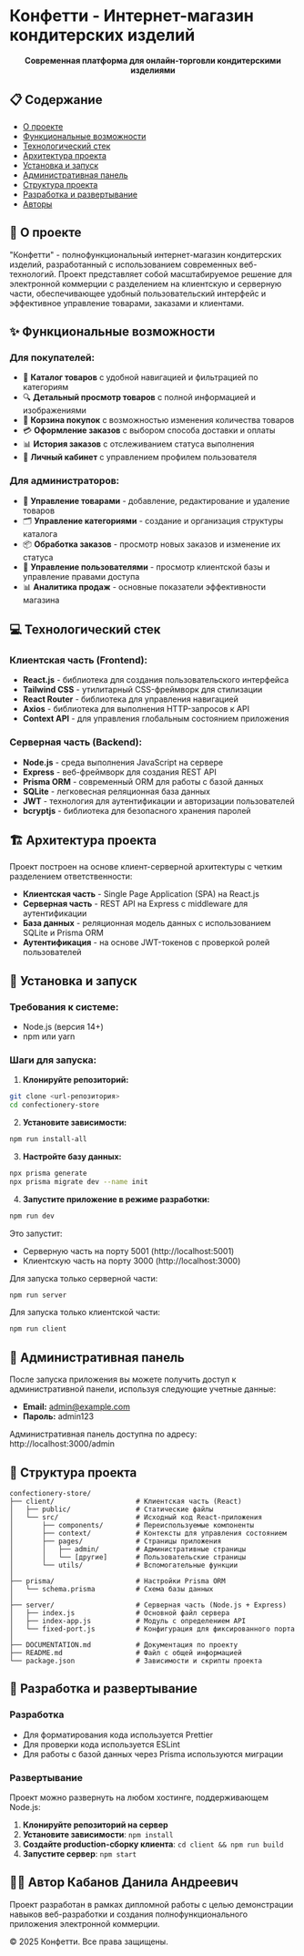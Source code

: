 # Конфетти - Интернет-магазин кондитерских изделий



<p align="center">
  <b>Современная платформа для онлайн-торговли кондитерскими изделиями</b>
</p>

## 📋 Содержание

- [О проекте](#о-проекте)
- [Функциональные возможности](#функциональные-возможности)
- [Технологический стек](#технологический-стек)
- [Архитектура проекта](#архитектура-проекта)
- [Установка и запуск](#установка-и-запуск)
- [Административная панель](#административная-панель)
- [Структура проекта](#структура-проекта)
- [Разработка и развертывание](#разработка-и-развертывание)
- [Авторы](#авторы)

## 🍰 О проекте

"Конфетти" - полнофункциональный интернет-магазин кондитерских изделий, разработанный с использованием современных веб-технологий. Проект представляет собой масштабируемое решение для электронной коммерции с разделением на клиентскую и серверную части, обеспечивающее удобный пользовательский интерфейс и эффективное управление товарами, заказами и клиентами.

## ✨ Функциональные возможности

### Для покупателей:
- 📂 **Каталог товаров** с удобной навигацией и фильтрацией по категориям
- 🔍 **Детальный просмотр товаров** с полной информацией и изображениями
- 🛒 **Корзина покупок** с возможностью изменения количества товаров
- 💳 **Оформление заказов** с выбором способа доставки и оплаты
- 📊 **История заказов** с отслеживанием статуса выполнения
- 👤 **Личный кабинет** с управлением профилем пользователя

### Для администраторов:
- 📝 **Управление товарами** - добавление, редактирование и удаление товаров
- 🗂️ **Управление категориями** - создание и организация структуры каталога
- 📦 **Обработка заказов** - просмотр новых заказов и изменение их статуса
- 👥 **Управление пользователями** - просмотр клиентской базы и управление правами доступа
- 📊 **Аналитика продаж** - основные показатели эффективности магазина

## 💻 Технологический стек

### Клиентская часть (Frontend):
- **React.js** - библиотека для создания пользовательского интерфейса
- **Tailwind CSS** - утилитарный CSS-фреймворк для стилизации
- **React Router** - библиотека для управления навигацией
- **Axios** - библиотека для выполнения HTTP-запросов к API
- **Context API** - для управления глобальным состоянием приложения

### Серверная часть (Backend):
- **Node.js** - среда выполнения JavaScript на сервере
- **Express** - веб-фреймворк для создания REST API
- **Prisma ORM** - современный ORM для работы с базой данных
- **SQLite** - легковесная реляционная база данных
- **JWT** - технология для аутентификации и авторизации пользователей
- **bcryptjs** - библиотека для безопасного хранения паролей

## 🏗️ Архитектура проекта

Проект построен на основе клиент-серверной архитектуры с четким разделением ответственности:

- **Клиентская часть** - Single Page Application (SPA) на React.js
- **Серверная часть** - REST API на Express с middleware для аутентификации
- **База данных** - реляционная модель данных с использованием SQLite и Prisma ORM
- **Аутентификация** - на основе JWT-токенов с проверкой ролей пользователей

## 🚀 Установка и запуск

### Требования к системе:
- Node.js (версия 14+)
- npm или yarn

### Шаги для запуска:

1. **Клонируйте репозиторий:**
```bash
git clone <url-репозитория>
cd confectionery-store
```

2. **Установите зависимости:**
```bash
npm run install-all
```

3. **Настройте базу данных:**
```bash
npx prisma generate
npx prisma migrate dev --name init
```

4. **Запустите приложение в режиме разработки:**
```bash
npm run dev
```

Это запустит:
- Серверную часть на порту 5001 (http://localhost:5001)
- Клиентскую часть на порту 3000 (http://localhost:3000)

Для запуска только серверной части:
```bash
npm run server
```

Для запуска только клиентской части:
```bash
npm run client
```

## 👑 Административная панель

После запуска приложения вы можете получить доступ к административной панели, используя следующие учетные данные:

- **Email:** admin@example.com
- **Пароль:** admin123

Административная панель доступна по адресу: http://localhost:3000/admin

## 📁 Структура проекта

```
confectionery-store/
├── client/                    # Клиентская часть (React)
│   ├── public/                # Статические файлы
│   └── src/                   # Исходный код React-приложения
│       ├── components/        # Переиспользуемые компоненты
│       ├── context/           # Контексты для управления состоянием
│       ├── pages/             # Страницы приложения
│       │   ├── admin/         # Административные страницы
│       │   └── [другие]       # Пользовательские страницы
│       └── utils/             # Вспомогательные функции
│
├── prisma/                    # Настройки Prisma ORM
│   └── schema.prisma          # Схема базы данных
│
├── server/                    # Серверная часть (Node.js + Express)
│   ├── index.js               # Основной файл сервера
│   ├── index-app.js           # Модуль с определением API
│   └── fixed-port.js          # Конфигурация для фиксированного порта
│
├── DOCUMENTATION.md           # Документация по проекту
├── README.md                  # Файл с общей информацией
└── package.json               # Зависимости и скрипты проекта
```


## 🔧 Разработка и развертывание

### Разработка
- Для форматирования кода используется Prettier
- Для проверки кода используется ESLint
- Для работы с базой данных через Prisma используются миграции

### Развертывание
Проект можно развернуть на любом хостинге, поддерживающем Node.js:

1. **Клонируйте репозиторий на сервер**
2. **Установите зависимости**: `npm install`
3. **Создайте production-сборку клиента**: `cd client && npm run build`
4. **Запустите сервер**: `npm start`

## 👨‍💻 Автор Кабанов Данила Андреевич

Проект разработан в рамках дипломной работы с целью демонстрации навыков веб-разработки и создания полнофункционального приложения электронной коммерции.

© 2025 Конфетти. Все права защищены. 